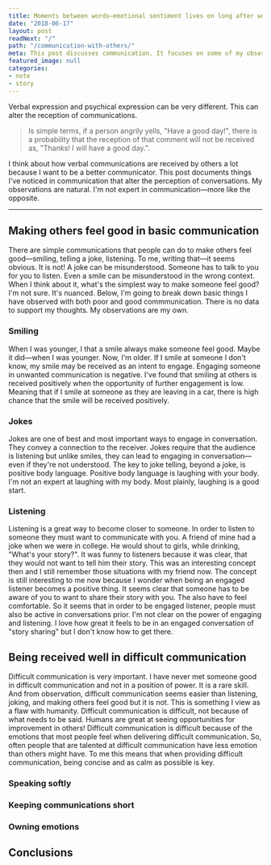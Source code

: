 ```yaml
---
title: Moments between words—emotional sentiment lives on long after words
date: "2018-06-17"
layout: post
readNext: "/"
path: "/communication-with-others/"
meta: This post discusses communication. It focuses on some of my observations on comunication and how communications may be received.
featured_image: null
categories:
- note
- story
---
```


Verbal expression and psychical expression can be very different. This can alter the reception of communications.

> Is simple terms, if a person angrily yells, "Have a good day!", there is a probability that the reception of that comment will not be received as, "Thanks! I will have a good day.".

I think about how verbal communications are received by others a lot because I want to be a better communicator. This post documents things I've noticed in communication that alter the perception of conversations. My observations are natural. I'm not expert in communication—more like the opposite.

---

## Making others feel good in basic communication

There are simple communications that people can do to make others feel good—smiling, telling  a joke, listening. To me, writing that—it seems obvious. It is not! A joke can be misunderstood. Someone has to talk to you for you to listen. Even a smile can be misunderstood in the wrong context. When I think about it, what's the simplest way to make someone feel good? I'm not sure. It's nuanced. Below, I'm going to break down basic things I have observed with both poor and good commmunication. There is no data to support my thoughts. My observations are my own.

### Smiling

When I was younger, I that a smile always make someone feel good. Maybe it did—when I was younger. Now, I'm older. If I smile at someone I don't know, my smile may be received as an intent to engage. Engaging someone in unwanted communication is negative. I've found that smiling at others is received positively when the opportunity of further engagement is low. Meaning that if I smile at someone as they are leaving in a car, there is high chance that the smile will be received positively.

### Jokes

Jokes are one of best and most important ways to engage in conversation. They convey a connection to the receiver. Jokes require that the audience is listening but unlike smiles, they can lead to engaging in conversation—even if they're not understood. The key to joke telling, beyond a joke, is positive body language. Positive body language is laughing with your body. I'm not an expert at laughing with my body. Most plainly, laughing is a good start.

### Listening

Listening is a great way to become closer to someone. In order to listen to someone they must want to communicate with you. A friend of mine had a joke when we were in college. He would shout to girls, while drinking, "What's your story?". It was funny to listeners because it was clear, that they would not want to tell him their story. This was an interesting concept then and I still remember those situations with my friend now. The concept is still interesting to me now because I wonder when being an engaged listener becomes a positive thing. It seems clear that someone has to be aware of you to want to share their story with you. The also have to feel comfortable. So it seems that in order to be engaged listener, people must also be active in conversations prior. I'm not clear on the power of engaging and listening. I love how great it feels to be in an engaged conversation of "story sharing" but I don't know how to get there.

## Being received well in difficult communication

Difficult communication is very important. I have never met someone good in difficult communication and not in a position of power. It is a  rare skill. And from observation, difficult communication seems easier than listening, joking, and making others feel good but it is not. This is something I view as a flaw with humanity. Difficult communication is difficult, not because of what needs to be said. Humans are great at seeing opportunities for improvement in others! Difficult communication is difficult because of the emotions that most people feel when delivering difficult communication. So, often people that are talented at difficult communication have less emotion than others might have. To me this means that when providing difficult communication, being concise and as calm as possible is key.

### Speaking softly

### Keeping communications short

### Owning emotions

## Conclusions
